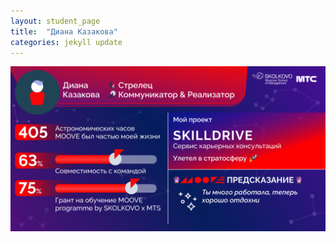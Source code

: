 ```yaml
---
layout: student_page
title:  "Диана Казакова"
categories: jekyll update
---
```

<img class="img-fluid" src="/img/posts/Диана Казакова.png" alt="moove-2">
